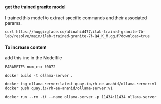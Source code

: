 

#### get the trained granite model
I trained this model to extract specific commands and their associated params.
```
curl https://huggingface.co/alinahid477/ilab-trained-granite-7b-lab/resolve/main/ilab-trained-granite-7b-Q4_K_M.gguf?download=true
```

#### To increase content

add this line in the Modelfile
```
PARAMETER num_ctx 80072
```

```
docker build -t ollama-server .

docker tag ollama-server:latest quay.io/rh-ee-anahid/ollama-server:v1
docker push quay.io/rh-ee-anahid/ollama-server:v1

docker run --rm -it --name ollama-server -p 11434:11434 ollama-server
```